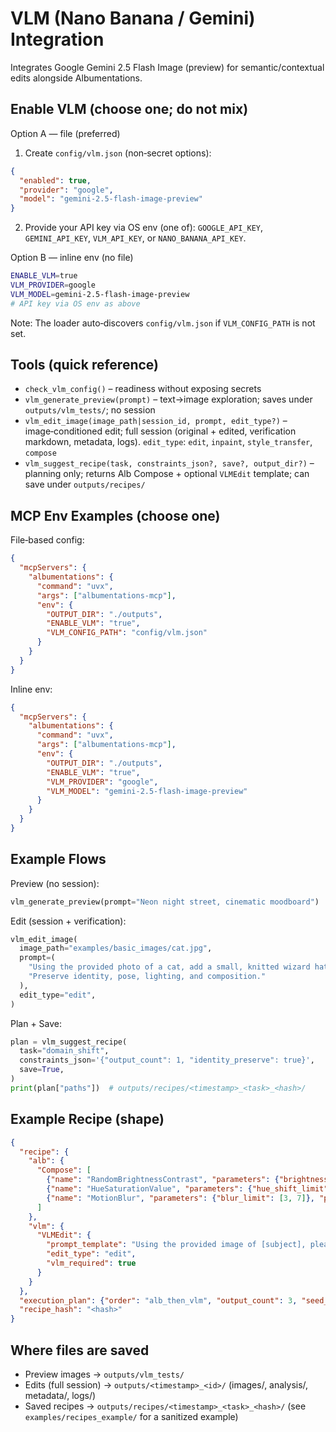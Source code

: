 # VLM (Nano Banana / Gemini) Integration

Integrates Google Gemini 2.5 Flash Image (preview) for semantic/contextual edits alongside Albumentations.

## Enable VLM (choose one; do not mix)

Option A — file (preferred)

1) Create `config/vlm.json` (non‑secret options):

```json
{
  "enabled": true,
  "provider": "google",
  "model": "gemini-2.5-flash-image-preview"
}
```

2) Provide your API key via OS env (one of): `GOOGLE_API_KEY`, `GEMINI_API_KEY`, `VLM_API_KEY`, or `NANO_BANANA_API_KEY`.

Option B — inline env (no file)

```bash
ENABLE_VLM=true
VLM_PROVIDER=google
VLM_MODEL=gemini-2.5-flash-image-preview
# API key via OS env as above
```

Note: The loader auto‑discovers `config/vlm.json` if `VLM_CONFIG_PATH` is not set.

## Tools (quick reference)

- `check_vlm_config()` – readiness without exposing secrets
- `vlm_generate_preview(prompt)` – text→image exploration; saves under `outputs/vlm_tests/`; no session
- `vlm_edit_image(image_path|session_id, prompt, edit_type?)` – image‑conditioned edit; full session (original + edited, verification markdown, metadata, logs). `edit_type`: `edit`, `inpaint`, `style_transfer`, `compose`
- `vlm_suggest_recipe(task, constraints_json?, save?, output_dir?)` – planning only; returns Alb Compose + optional `VLMEdit` template; can save under `outputs/recipes/`

## MCP Env Examples (choose one)

File‑based config:

```json
{
  "mcpServers": {
    "albumentations": {
      "command": "uvx",
      "args": ["albumentations-mcp"],
      "env": {
        "OUTPUT_DIR": "./outputs",
        "ENABLE_VLM": "true",
        "VLM_CONFIG_PATH": "config/vlm.json"
      }
    }
  }
}
```

Inline env:

```json
{
  "mcpServers": {
    "albumentations": {
      "command": "uvx",
      "args": ["albumentations-mcp"],
      "env": {
        "OUTPUT_DIR": "./outputs",
        "ENABLE_VLM": "true",
        "VLM_PROVIDER": "google",
        "VLM_MODEL": "gemini-2.5-flash-image-preview"
      }
    }
  }
}
```

## Example Flows

Preview (no session):

```python
vlm_generate_preview(prompt="Neon night street, cinematic moodboard")
```

Edit (session + verification):

```python
vlm_edit_image(
  image_path="examples/basic_images/cat.jpg",
  prompt=(
    "Using the provided photo of a cat, add a small, knitted wizard hat. "
    "Preserve identity, pose, lighting, and composition."
  ),
  edit_type="edit",
)
```

Plan + Save:

```python
plan = vlm_suggest_recipe(
  task="domain_shift",
  constraints_json='{"output_count": 1, "identity_preserve": true}',
  save=True,
)
print(plan["paths"])  # outputs/recipes/<timestamp>_<task>_<hash>/
```

## Example Recipe (shape)

```json
{
  "recipe": {
    "alb": {
      "Compose": [
        {"name": "RandomBrightnessContrast", "parameters": {"brightness_limit": 0.12, "contrast_limit": 0.12}, "probability": 0.7},
        {"name": "HueSaturationValue", "parameters": {"hue_shift_limit": 6, "sat_shift_limit": 12}, "probability": 0.5},
        {"name": "MotionBlur", "parameters": {"blur_limit": [3, 7]}, "probability": 0.3}
      ]
    },
    "vlm": {
      "VLMEdit": {
        "prompt_template": "Using the provided image of [subject], please [add/remove/modify] [element]. Preserve identity, pose, lighting, and composition.",
        "edit_type": "edit",
        "vlm_required": true
      }
    }
  },
  "execution_plan": {"order": "alb_then_vlm", "output_count": 3, "seed_strategy": "fixed_per_variant"},
  "recipe_hash": "<hash>"
}
```

## Where files are saved

- Preview images → `outputs/vlm_tests/`
- Edits (full session) → `outputs/<timestamp>_<id>/` (images/, analysis/, metadata/, logs/)
- Saved recipes → `outputs/recipes/<timestamp>_<task>_<hash>/` (see `examples/recipes_example/` for a sanitized example)
